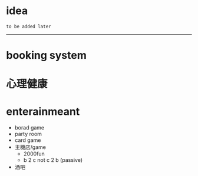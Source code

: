 # idea 
```to be added later ```
***

# booking system 
# 心理健康
# enterainmeant 
  - borad game 
  - party room 
  - card game 
  - 主機店/game
    - 2000fun
    - b 2 c not c 2 b (passive)
  - 酒吧
  
